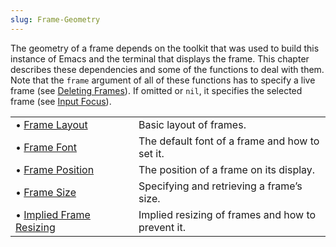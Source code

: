 ```yaml
---
slug: Frame-Geometry
---
```


The geometry of a frame depends on the toolkit that was used to build this instance of Emacs and the terminal that displays the frame. This chapter describes these dependencies and some of the functions to deal with them. Note that the `frame` argument of all of these functions has to specify a live frame (see [Deleting Frames](Deleting-Frames)). If omitted or `nil`, it specifies the selected frame (see [Input Focus](Input-Focus)).

|                                                    |    |                                                   |
| :------------------------------------------------- | -- | :------------------------------------------------ |
| • [Frame Layout](Frame-Layout)                     |    | Basic layout of frames.                           |
| • [Frame Font](Frame-Font)                         |    | The default font of a frame and how to set it.    |
| • [Frame Position](Frame-Position)                 |    | The position of a frame on its display.           |
| • [Frame Size](Frame-Size)                         |    | Specifying and retrieving a frame’s size.         |
| • [Implied Frame Resizing](Implied-Frame-Resizing) |    | Implied resizing of frames and how to prevent it. |
